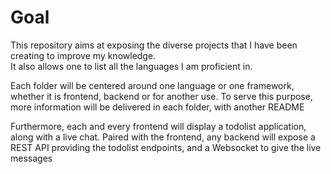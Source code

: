 # Goal

This repository aims at exposing the diverse projects that I have been creating to improve my knowledge.\
It also allows one to list all the languages I am proficient in.

Each folder will be centered around one language or one framework, whether it is frontend, backend or for another use.
To serve this purpose, more information will be delivered in each folder, with another README

Furthermore, each and every frontend will display a todolist application, along with a live chat.
Paired with the frontend, any backend will expose a REST API providing the todolist endpoints, and a Websocket to give the live messages
